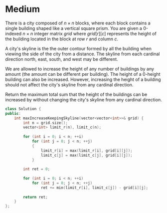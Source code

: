 # Medium

There is a city composed of $n \times n$ blocks, where each block contains a single building shaped like a vertical square prism. You are given a 0-indexed $n \times n$ integer matrix $grid$ where $grid[r] [c]$ represents the height of the building located in the block at row $r$ and column $c$.

A city's skyline is the the outer contour formed by all the building when viewing the side of the city from a distance. The skyline from each cardinal direction north, east, south, and west may be different.

We are allowed to increase the height of any number of buildings by any amount (the amount can be different per building). The height of a 0-height building can also be increased. However, increasing the height of a building should not affect the city's skyline from any cardinal direction.

Return the maximum total sum that the height of the buildings can be increased by without changing the city's skyline from any cardinal direction.

```cpp
class Solution {
public:
    int maxIncreaseKeepingSkyline(vector<vector<int>>& grid) {
        int n = grid.size();
        vector<int> limit_r(n), limit_c(n);
        
        for (int i = 0; i < n; ++i)
            for (int j = 0; j < n; ++j)
            {
                limit_r[i] = max(limit_r[i], grid[i][j]);
                limit_c[j] = max(limit_c[j], grid[i][j]);
            }
        
        int ret = 0;
        
        for (int i = 0; i < n; ++i)
            for (int j = 0; j < n; ++j)
                ret += min(limit_r[i], limit_c[j]) - grid[i][j];
        
        return ret;
    }
};
```
